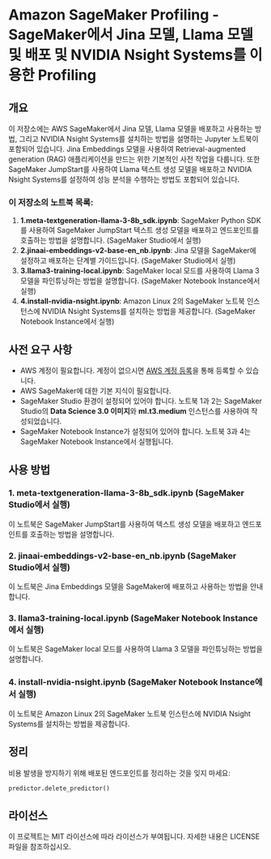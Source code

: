 # Amazon SageMaker Profiling - SageMaker에서 Jina 모델, Llama 모델 및 배포 및 NVIDIA Nsight Systems를 이용한 Profiling

## 개요

이 저장소에는 AWS SageMaker에서 Jina 모델, Llama 모델을 배포하고 사용하는 방법, 그리고 NVIDIA Nsight Systems를 설치하는 방법을 설명하는 Jupyter 노트북이 포함되어 있습니다. Jina Embeddings 모델을 사용하여 Retrieval-augmented generation (RAG) 애플리케이션을 만드는 위한 기본적인 사전 작업을 다룹니다. 또한 SageMaker JumpStart를 사용하여 Llama 텍스트 생성 모델을 배포하고 NVIDIA Nsight Systems를 설정하여 성능 분석을 수행하는 방법도 포함되어 있습니다.

### 이 저장소의 노트북 목록:

1. **1.meta-textgeneration-llama-3-8b_sdk.ipynb**: SageMaker Python SDK를 사용하여 SageMaker JumpStart 텍스트 생성 모델을 배포하고 엔드포인트를 호출하는 방법을 설명합니다. (SageMaker Studio에서 실행)
2. **2.jinaai-embeddings-v2-base-en_nb.ipynb**: Jina 모델을 SageMaker에 설정하고 배포하는 단계별 가이드입니다. (SageMaker Studio에서 실행)
3. **3.llama3-training-local.ipynb**: SageMaker local 모드를 사용하여 Llama 3 모델을 파인튜닝하는 방법을 설명합니다. (SageMaker Notebook Instance에서 실행)
4. **4.install-nvidia-nsight.ipynb**: Amazon Linux 2의 SageMaker 노트북 인스턴스에 NVIDIA Nsight Systems를 설치하는 방법을 제공합니다. (SageMaker Notebook Instance에서 실행)

## 사전 요구 사항

- AWS 계정이 필요합니다. 계정이 없으시면 [AWS 계정 등록](https://portal.aws.amazon.com/billing/signup)을 통해 등록할 수 있습니다.
- AWS SageMaker에 대한 기본 지식이 필요합니다.
- SageMaker Studio 환경이 설정되어 있어야 합니다. 노트북 1과 2는 SageMaker Studio의 **Data Science 3.0 이미지**와 **ml.t3.medium** 인스턴스를 사용하여 작성되었습니다.
- SageMaker Notebook Instance가 설정되어 있어야 합니다. 노트북 3과 4는 SageMaker Notebook Instance에서 실행됩니다.

## 사용 방법

### 1. meta-textgeneration-llama-3-8b_sdk.ipynb (SageMaker Studio에서 실행)

이 노트북은 SageMaker JumpStart를 사용하여 텍스트 생성 모델을 배포하고 엔드포인트를 호출하는 방법을 설명합니다.

### 2. jinaai-embeddings-v2-base-en_nb.ipynb (SageMaker Studio에서 실행)

이 노트북은 Jina Embeddings 모델을 SageMaker에 배포하고 사용하는 방법을 안내합니다.

### 3. llama3-training-local.ipynb (SageMaker Notebook Instance에서 실행)

이 노트북은 SageMaker local 모드를 사용하여 Llama 3 모델을 파인튜닝하는 방법을 설명합니다.

### 4. install-nvidia-nsight.ipynb (SageMaker Notebook Instance에서 실행)

이 노트북은 Amazon Linux 2의 SageMaker 노트북 인스턴스에 NVIDIA Nsight Systems를 설치하는 방법을 제공합니다.

## 정리

비용 발생을 방지하기 위해 배포된 엔드포인트를 정리하는 것을 잊지 마세요:

```python
predictor.delete_predictor()
```

## 라이선스

이 프로젝트는 MIT 라이선스에 따라 라이선스가 부여됩니다. 자세한 내용은 LICENSE 파일을 참조하십시오.
